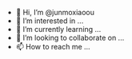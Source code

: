 - 👋 Hi, I’m @junmoxiaoou
- 👀 I’m interested in ...
- 🌱 I’m currently learning ...
- 💞️ I’m looking to collaborate on ...
- 📫 How to reach me ...

<!---
junmoxiaoou/junmoxiaoou is a ✨ special ✨ repository because its `README.md` (this file) appears on your GitHub profile.
You can click the Preview link to take a look at your changes.
--->
